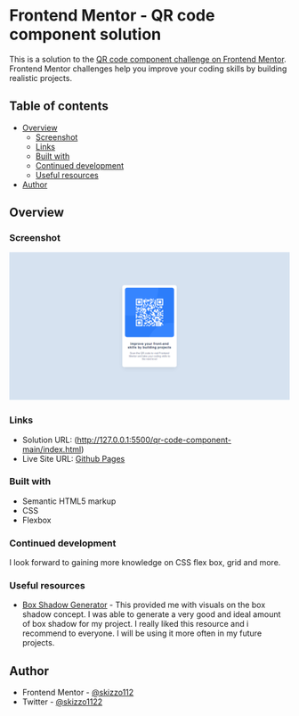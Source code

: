 # Frontend Mentor - QR code component solution

This is a solution to the [QR code component challenge on Frontend Mentor](https://www.frontendmentor.io/challenges/qr-code-component-iux_sIO_H). Frontend Mentor challenges help you improve your coding skills by building realistic projects. 

## Table of contents

- [Overview](#overview)
  - [Screenshot](#screenshot)
  - [Links](#links)
  - [Built with](#built-with)
  - [Continued development](#continued-development)
  - [Useful resources](#useful-resources)
- [Author](#author)

## Overview

### Screenshot

![Project Screenshot](./Project%20Screenshot/qr-code.png)

### Links

- Solution URL: (http://127.0.0.1:5500/qr-code-component-main/index.html)
- Live Site URL: [Github Pages](https://niitettey112.github.io/QR-code-component/)

### Built with

- Semantic HTML5 markup
- CSS 
- Flexbox

### Continued development

I look forward to gaining more knowledge on CSS flex box, grid and more. 

### Useful resources

- [Box Shadow Generator](https://box-shadow.dev/) - This provided me with visuals on the box shadow concept. I was able to generate a very good and ideal amount of box shadow for my project. I really liked this resource and i recommend to everyone. I will be using it more often in my future projects.

## Author

- Frontend Mentor - [@skizzo112](https://www.frontendmentor.io/profile/skizzo112)
- Twitter - [@skizzo1122](https://twitter.com/skizzo1122)


